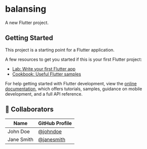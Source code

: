 # balansing

A new Flutter project.

## Getting Started

This project is a starting point for a Flutter application.

A few resources to get you started if this is your first Flutter project:

- [Lab: Write your first Flutter app](https://docs.flutter.dev/get-started/codelab)
- [Cookbook: Useful Flutter samples](https://docs.flutter.dev/cookbook)

For help getting started with Flutter development, view the
[online documentation](https://docs.flutter.dev/), which offers tutorials,
samples, guidance on mobile development, and a full API reference.

## 👥 Collaborators

| Name | GitHub Profile |
|------|----------------|
| John Doe | [@johndoe](https://github.com/MohammadFatih) |
| Jane Smith | [@janesmith](https://github.com/Masuden0000) |
